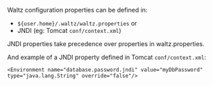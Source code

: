 Waltz configuration properties can be defined in:

* `${user.home}/.waltz/waltz.properties` or
* JNDI (eg: Tomcat `conf/context.xml`)


JNDI properties take precedence over properties in waltz.properties.
    
And example of a JNDI property defined in Tomcat `conf/context.xml`:

`<Environment name="database.password.jndi"
                  value="myDbPassword"
                  type="java.lang.String"
                  override="false"/>`